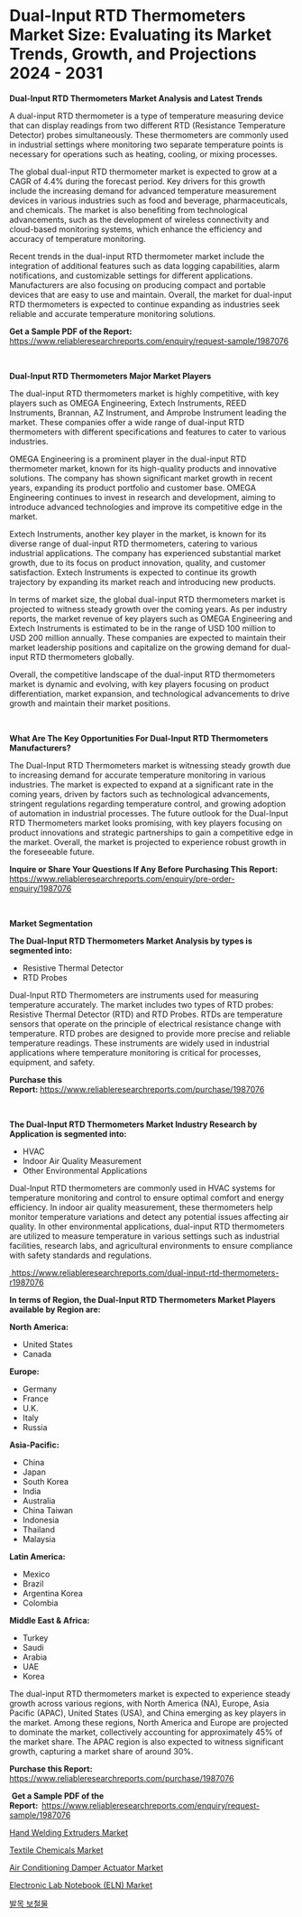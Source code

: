 <p><h1>Dual-Input RTD Thermometers Market Size: Evaluating its Market Trends, Growth, and Projections 2024 - 2031</h1></p><p><strong>Dual-Input RTD Thermometers Market Analysis and Latest Trends</strong></p>
<p><p>A dual-input RTD thermometer is a type of temperature measuring device that can display readings from two different RTD (Resistance Temperature Detector) probes simultaneously. These thermometers are commonly used in industrial settings where monitoring two separate temperature points is necessary for operations such as heating, cooling, or mixing processes.</p><p>The global dual-input RTD thermometer market is expected to grow at a CAGR of 4.4% during the forecast period. Key drivers for this growth include the increasing demand for advanced temperature measurement devices in various industries such as food and beverage, pharmaceuticals, and chemicals. The market is also benefiting from technological advancements, such as the development of wireless connectivity and cloud-based monitoring systems, which enhance the efficiency and accuracy of temperature monitoring.</p><p>Recent trends in the dual-input RTD thermometer market include the integration of additional features such as data logging capabilities, alarm notifications, and customizable settings for different applications. Manufacturers are also focusing on producing compact and portable devices that are easy to use and maintain. Overall, the market for dual-input RTD thermometers is expected to continue expanding as industries seek reliable and accurate temperature monitoring solutions.</p></p>
<p><strong>Get a Sample PDF of the Report:&nbsp;</strong> <a href="https://www.reliableresearchreports.com/enquiry/request-sample/1987076">https://www.reliableresearchreports.com/enquiry/request-sample/1987076</a></p>
<p>&nbsp;</p>
<p><strong>Dual-Input RTD Thermometers Major Market Players</strong></p>
<p><p>The dual-input RTD thermometers market is highly competitive, with key players such as OMEGA Engineering, Extech Instruments, REED Instruments, Brannan, AZ Instrument, and Amprobe Instrument leading the market. These companies offer a wide range of dual-input RTD thermometers with different specifications and features to cater to various industries.</p><p>OMEGA Engineering is a prominent player in the dual-input RTD thermometer market, known for its high-quality products and innovative solutions. The company has shown significant market growth in recent years, expanding its product portfolio and customer base. OMEGA Engineering continues to invest in research and development, aiming to introduce advanced technologies and improve its competitive edge in the market.</p><p>Extech Instruments, another key player in the market, is known for its diverse range of dual-input RTD thermometers, catering to various industrial applications. The company has experienced substantial market growth, due to its focus on product innovation, quality, and customer satisfaction. Extech Instruments is expected to continue its growth trajectory by expanding its market reach and introducing new products.</p><p>In terms of market size, the global dual-input RTD thermometers market is projected to witness steady growth over the coming years. As per industry reports, the market revenue of key players such as OMEGA Engineering and Extech Instruments is estimated to be in the range of USD 100 million to USD 200 million annually. These companies are expected to maintain their market leadership positions and capitalize on the growing demand for dual-input RTD thermometers globally.</p><p>Overall, the competitive landscape of the dual-input RTD thermometers market is dynamic and evolving, with key players focusing on product differentiation, market expansion, and technological advancements to drive growth and maintain their market positions.</p></p>
<p>&nbsp;</p>
<p><strong>What Are The Key Opportunities For Dual-Input RTD Thermometers Manufacturers?</strong></p>
<p><p>The Dual-Input RTD Thermometers market is witnessing steady growth due to increasing demand for accurate temperature monitoring in various industries. The market is expected to expand at a significant rate in the coming years, driven by factors such as technological advancements, stringent regulations regarding temperature control, and growing adoption of automation in industrial processes. The future outlook for the Dual-Input RTD Thermometers market looks promising, with key players focusing on product innovations and strategic partnerships to gain a competitive edge in the market. Overall, the market is projected to experience robust growth in the foreseeable future.</p></p>
<p><strong>Inquire or Share Your Questions If Any Before Purchasing This Report:</strong> <a href="https://www.reliableresearchreports.com/enquiry/pre-order-enquiry/1987076">https://www.reliableresearchreports.com/enquiry/pre-order-enquiry/1987076</a></p>
<p>&nbsp;</p>
<p><strong>Market Segmentation</strong></p>
<p><strong>The Dual-Input RTD Thermometers Market Analysis by types is segmented into:</strong></p>
<p><ul><li>Resistive Thermal Detector</li><li>RTD Probes</li></ul></p>
<p><p>Dual-Input RTD Thermometers are instruments used for measuring temperature accurately. The market includes two types of RTD probes: Resistive Thermal Detector (RTD) and RTD Probes. RTDs are temperature sensors that operate on the principle of electrical resistance change with temperature. RTD probes are designed to provide more precise and reliable temperature readings. These instruments are widely used in industrial applications where temperature monitoring is critical for processes, equipment, and safety.</p></p>
<p><strong>Purchase this Report:&nbsp;</strong><a href="https://www.reliableresearchreports.com/purchase/1987076">https://www.reliableresearchreports.com/purchase/1987076</a></p>
<p>&nbsp;</p>
<p><strong>The Dual-Input RTD Thermometers Market Industry Research by Application is segmented into:</strong></p>
<p><ul><li>HVAC</li><li>Indoor Air Quality Measurement</li><li>Other Environmental Applications</li></ul></p>
<p><p>Dual-Input RTD thermometers are commonly used in HVAC systems for temperature monitoring and control to ensure optimal comfort and energy efficiency. In indoor air quality measurement, these thermometers help monitor temperature variations and detect any potential issues affecting air quality. In other environmental applications, dual-input RTD thermometers are utilized to measure temperature in various settings such as industrial facilities, research labs, and agricultural environments to ensure compliance with safety standards and regulations.</p></p>
<p><a href="https://www.reliableresearchreports.com/dual-input-rtd-thermometers-r1987076">&nbsp;https://www.reliableresearchreports.com/dual-input-rtd-thermometers-r1987076</a></p>
<p><strong>In terms of Region, the Dual-Input RTD Thermometers Market Players available by Region are:</strong></p>
<p>
    <p> <strong> North America: </strong>
        <ul>
            <li>United States</li>
            <li>Canada</li>
        </ul>
        </p> 
    <p> <strong> Europe: </strong>
        <ul>
            <li>Germany</li>
            <li>France</li>
            <li>U.K.</li>
            <li>Italy</li>
            <li>Russia</li>
        </ul>
        </p> 
    <p> <strong> Asia-Pacific: </strong>
        <ul>
            <li>China</li>
            <li>Japan</li>
            <li>South Korea</li>
            <li>India</li>
            <li>Australia</li>
            <li>China Taiwan</li>
            <li>Indonesia</li>
            <li>Thailand</li>
            <li>Malaysia</li>
        </ul>
        </p> 
    <p> <strong> Latin America: </strong>
        <ul>
            <li>Mexico</li>
            <li>Brazil</li>
            <li>Argentina Korea</li>
            <li>Colombia</li>
        </ul>
        </p> 
    <p> <strong> Middle East & Africa: </strong>
        <ul>
            <li>Turkey</li>
            <li>Saudi</li>
            <li>Arabia</li>
            <li>UAE</li>
            <li>Korea</li>
        </ul>
    </p>
    </p>
<p><p>The dual-input RTD thermometers market is expected to experience steady growth across various regions, with North America (NA), Europe, Asia Pacific (APAC), United States (USA), and China emerging as key players in the market. Among these regions, North America and Europe are projected to dominate the market, collectively accounting for approximately 45% of the market share. The APAC region is also expected to witness significant growth, capturing a market share of around 30%.</p></p>
<p><strong>Purchase this Report: </strong><a href="https://www.reliableresearchreports.com/purchase/1987076">https://www.reliableresearchreports.com/purchase/1987076</a></p>
<p>&nbsp;<strong>Get a Sample PDF of the Report:&nbsp;&nbsp;</strong><a href="https://www.reliableresearchreports.com/enquiry/request-sample/1987076">https://www.reliableresearchreports.com/enquiry/request-sample/1987076</a></p>
<p><strong></strong></p>
<p><p><a href="https://github.com/marloy8/Market-Research-Report-List-5/blob/main/hand-welding-extruders-market.md">Hand Welding Extruders Market</a></p><p><a href="https://www.linkedin.com/pulse/textile-chemicals-market-size-growth-industry-analysis-mark-hashub-rouzf?trackingId=dQdIAaqZSlur3OtYcHUDeg%3D%3D">Textile Chemicals Market</a></p><p><a href="https://github.com/WillieWoodard/Market-Research-Report-List-6/blob/main/air-conditioning-damper-actuator-market.md">Air Conditioning Damper Actuator Market</a></p><p><a href="https://github.com/topanyudistiraadinugraha/Market-Research-Report-List-1/blob/main/electronic-lab-notebook-eln-market.md">Electronic Lab Notebook (ELN) Market</a></p><p><a href="https://github.com/vseigx30c9a1j/Market-Research-Report-List-3/blob/main/178529072251.md">발목 보철물</a></p></p>
